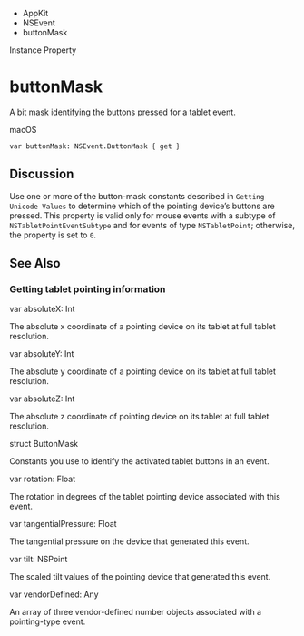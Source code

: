 

- AppKit
- NSEvent
-  buttonMask 

Instance Property

# buttonMask

A bit mask identifying the buttons pressed for a tablet event.

macOS

``` source
var buttonMask: NSEvent.ButtonMask { get }
```

## Discussion

Use one or more of the button-mask constants described in `Getting Unicode Values` to determine which of the pointing device’s buttons are pressed. This property is valid only for mouse events with a subtype of `NSTabletPointEventSubtype` and for events of type `NSTabletPoint`; otherwise, the property is set to `0`.

## See Also

### Getting tablet pointing information

var absoluteX: Int

The absolute x coordinate of a pointing device on its tablet at full tablet resolution.

var absoluteY: Int

The absolute y coordinate of a pointing device on its tablet at full tablet resolution.

var absoluteZ: Int

The absolute z coordinate of pointing device on its tablet at full tablet resolution.

struct ButtonMask

Constants you use to identify the activated tablet buttons in an event.

var rotation: Float

The rotation in degrees of the tablet pointing device associated with this event.

var tangentialPressure: Float

The tangential pressure on the device that generated this event.

var tilt: NSPoint

The scaled tilt values of the pointing device that generated this event.

var vendorDefined: Any

An array of three vendor-defined number objects associated with a pointing-type event.

